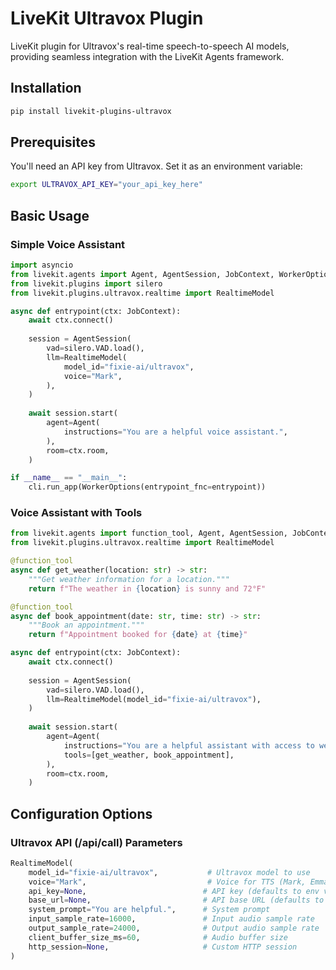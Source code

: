 # LiveKit Ultravox Plugin

LiveKit plugin for Ultravox's real-time speech-to-speech AI models, providing seamless integration with the LiveKit Agents framework.



## Installation

```bash
pip install livekit-plugins-ultravox
```

## Prerequisites

You'll need an API key from Ultravox. Set it as an environment variable:

```bash
export ULTRAVOX_API_KEY="your_api_key_here"
```

## Basic Usage

### Simple Voice Assistant

```python
import asyncio
from livekit.agents import Agent, AgentSession, JobContext, WorkerOptions, cli
from livekit.plugins import silero
from livekit.plugins.ultravox.realtime import RealtimeModel

async def entrypoint(ctx: JobContext):
    await ctx.connect()
    
    session = AgentSession(
        vad=silero.VAD.load(),
        llm=RealtimeModel(
            model_id="fixie-ai/ultravox",
            voice="Mark",
        ),
    )
    
    await session.start(
        agent=Agent(
            instructions="You are a helpful voice assistant.",
        ),
        room=ctx.room,
    )

if __name__ == "__main__":
    cli.run_app(WorkerOptions(entrypoint_fnc=entrypoint))
```

### Voice Assistant with Tools

```python
from livekit.agents import function_tool, Agent, AgentSession, JobContext
from livekit.plugins.ultravox.realtime import RealtimeModel

@function_tool
async def get_weather(location: str) -> str:
    """Get weather information for a location."""
    return f"The weather in {location} is sunny and 72°F"

@function_tool
async def book_appointment(date: str, time: str) -> str:
    """Book an appointment."""
    return f"Appointment booked for {date} at {time}"

async def entrypoint(ctx: JobContext):
    await ctx.connect()
    
    session = AgentSession(
        vad=silero.VAD.load(),
        llm=RealtimeModel(model_id="fixie-ai/ultravox"),
    )
    
    await session.start(
        agent=Agent(
            instructions="You are a helpful assistant with access to weather and scheduling tools.",
            tools=[get_weather, book_appointment],
        ),
        room=ctx.room,
    )
```


## Configuration Options

### Ultravox API (/api/call)  Parameters

```python
RealtimeModel(
    model_id="fixie-ai/ultravox",           # Ultravox model to use
    voice="Mark",                           # Voice for TTS (Mark, Emma, etc.)
    api_key=None,                          # API key (defaults to env var)
    base_url=None,                         # API base URL (defaults to Ultravox API)
    system_prompt="You are helpful.",      # System prompt
    input_sample_rate=16000,               # Input audio sample rate
    output_sample_rate=24000,              # Output audio sample rate  
    client_buffer_size_ms=60,              # Audio buffer size
    http_session=None,                     # Custom HTTP session
)
```



